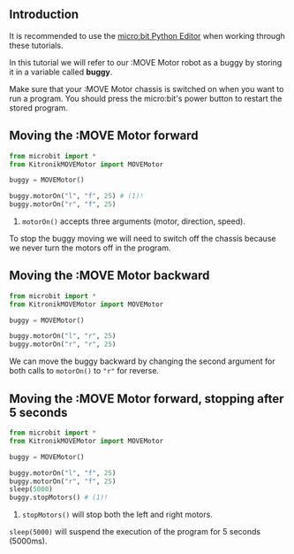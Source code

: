 ## **Introduction**

It is recommended to use the [micro:bit Python Editor](https://python.microbit.org/v/3) when working through these tutorials.

In this tutorial we will refer to our :MOVE Motor robot as a buggy by storing it in a variable called **buggy**.

Make sure that your :MOVE Motor chassis is switched on when you want to run a program. You should press the micro:bit's power button to restart the stored program.

## **Moving the :MOVE Motor forward**

``` py linenums="1" title="main.py"
from microbit import *
from KitronikMOVEMotor import MOVEMotor

buggy = MOVEMotor()

buggy.motorOn("l", "f", 25) # (1)!
buggy.motorOn("r", "f", 25)
```

1. `motorOn()` accepts three arguments (motor, direction, speed).

To stop the buggy moving we will need to switch off the chassis because we never turn the motors off in the program.

## **Moving the :MOVE Motor backward**

``` py linenums="1" title="main.py"
from microbit import *
from KitronikMOVEMotor import MOVEMotor

buggy = MOVEMotor()

buggy.motorOn("l", "r", 25)
buggy.motorOn("r", "r", 25)
```

We can move the buggy backward by changing the second argument for both calls to `motorOn()` to `"r"` for reverse.

## **Moving the :MOVE Motor forward, stopping after 5 seconds**

``` py linenums="1" title="main.py"
from microbit import *
from KitronikMOVEMotor import MOVEMotor

buggy = MOVEMotor()

buggy.motorOn("l", "f", 25)
buggy.motorOn("r", "f", 25)
sleep(5000)
buggy.stopMotors() # (1)!
```

1. `stopMotors()` will stop both the left and right motors.

`sleep(5000)` will suspend the execution of the program for 5 seconds (5000ms).

